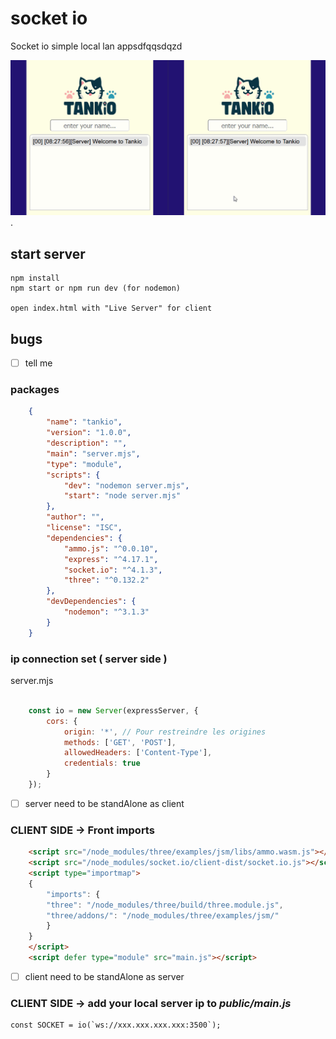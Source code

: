 # socket io 

Socket io simple local lan appsdfqqsdqzd

![Demo Tankio gif animé](/tankio_demo.gif "Demo Tankio gif").

## start server

    npm install
    npm start or npm run dev (for nodemon)

    open index.html with "Live Server" for client

## bugs

- [ ] tell me

### packages

```json
	{
		"name": "tankio",
		"version": "1.0.0",
		"description": "",
		"main": "server.mjs",
		"type": "module",
		"scripts": {
			"dev": "nodemon server.mjs",
			"start": "node server.mjs"
		},
		"author": "",
		"license": "ISC",
		"dependencies": {
			"ammo.js": "^0.0.10",
			"express": "^4.17.1",
			"socket.io": "^4.1.3",
			"three": "^0.132.2"
		},
		"devDependencies": {
			"nodemon": "^3.1.3"
		}
	}
``` 

### ip connection set ( server side )

server.mjs

```javascript

	const io = new Server(expressServer, {
		cors: {
			origin: '*', // Pour restreindre les origines 
			methods: ['GET', 'POST'],
			allowedHeaders: ['Content-Type'],
			credentials: true
		}
	});
```

- [ ] server need to be standAlone as client


### CLIENT SIDE -> Front imports 

```html
	<script src="/node_modules/three/examples/jsm/libs/ammo.wasm.js"></script>
	<script src="/node_modules/socket.io/client-dist/socket.io.js"></script>
	<script type="importmap">
	{
		"imports": {
		"three": "/node_modules/three/build/three.module.js",
		"three/addons/": "/node_modules/three/examples/jsm/"
		}
	}
	</script>
	<script defer type="module" src="main.js"></script>
```

- [ ] client need to be standAlone as server


### CLIENT SIDE -> add your local server ip to *public/main.js* 
    
    const SOCKET = io(`ws://xxx.xxx.xxx.xxx:3500`);

